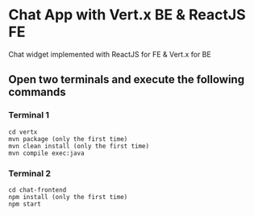 # Chat App with Vert.x BE & ReactJS FE

Chat widget implemented with ReactJS for FE & Vert.x for BE

## Open two terminals and execute the following commands

### Terminal 1
```
cd vertx
mvn package (only the first time)
mvn clean install (only the first time)
mvn compile exec:java
```
### Terminal 2
```
cd chat-frontend
npm install (only the first time)
npm start
```
